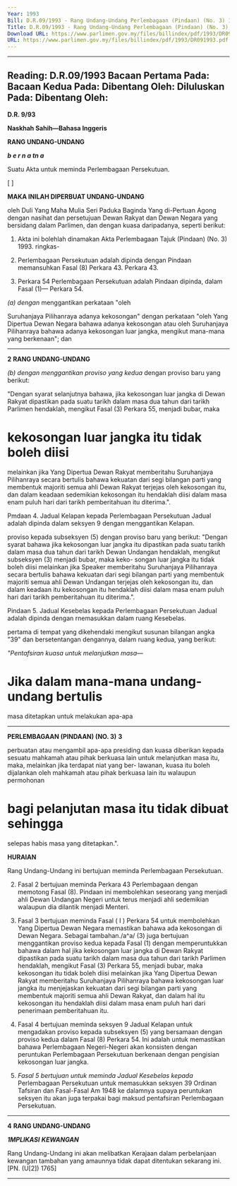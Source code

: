 ```yaml
---
Year: 1993
Bill: D.R.09/1993 - Rang Undang-Undang Perlembagaan (Pindaan) (No. 3) 1993 (Lulus)
Title: D.R.09/1993 - Rang Undang-Undang Perlembagaan (Pindaan) (No. 3) 1993 (Lulus)
Download URL: https://www.parlimen.gov.my/files/billindex/pdf/1993/DR091993.pdf
URL: https://www.parlimen.gov.my/files/billindex/pdf/1993/DR091993.pdf
---
```

---
Reading:
D.R.09/1993
Bacaan Pertama Pada:
Bacaan Kedua Pada:
Dibentang Oleh:
Diluluskan Pada:
Dibentang Oleh:
---

**D.R. 9/93**

**Naskhah Sahih—Bahasa Inggeris**

**RANG UNDANG-UNDANG**

**_b e r n a tn a_**

Suatu Akta untuk meminda Perlembagaan Persekutuan.

[ ]

**MAKA INILAH DIPERBUAT UNDANG-UNDANG**

oleh Duli Yang Maha Mulia Seri Paduka Baginda Yang
di-Pertuan Agong dengan nasihat dan persetujuan
Dewan Rakyat dan Dewan Negara yang bersidang dalam
Parlimen, dan dengan kuasa daripadanya, seperti
berikut:

1. Akta ini bolehlah dinamakan Akta Perlembagaan Tajuk
(Pindaan) (No. 3) 1993. ringkas-

2. Perlembagaan Persekutuan adalah dipinda dengan Pindaan
memansuhkan Fasal (8) Perkara 43. Perkara 43.

3. Perkara 54 Perlembagaan Persekutuan adalah Pindaan
dipinda, dalam Fasal (1)— Perkara 54.

_(a) dengan_ menggantikan perkataan "oleh

Suruhanjaya Pilihanraya adanya kekosongan"
dengan perkataan "oleh Yang Dipertua Dewan
Negara bahawa adanya kekosongan atau oleh
Suruhanjaya Pilihanraya bahawa adanya
kekosongan luar jangka, mengikut mana-mana
yang berkenaan"; dan


-----

**2** **RANG UNDANG-UNDANG**

_(b) dengan menggantikan proviso yang kedua_
dengan proviso baru yang berikut:

"Dengan syarat selanjutnya bahawa, jika
kekosongan luar jangka di Dewan Rakyat
dipastikan pada suatu tarikh dalam masa dua
tahun dari tarikh Parlimen hendaklah, mengikut
Fasal (3) Perkara 55, menjadi bubar, maka
# kekosongan luar jangka itu tidak boleh diisi
melainkan jika Yang Dipertua Dewan Rakyat
memberitahu Suruhanjaya Pilihanraya secara
bertulis bahawa kekuatan dari segi bilangan
parti yang membentuk majoriti semua ahli
Dewan Rakyat terjejas oleh kekosongan itu, dan
dalam keadaan sedemikian kekosongan itu
hendaklah diisi dalam masa enam puluh hari
dari tarikh pemberitahuan itu diterima.".

Pmdaan 4. Jadual Kelapan kepada Perlembagaan Persekutuan
Jadual adalah dipinda dalam seksyen 9 dengan menggantikan
Kelapan.

proviso kepada subseksyen (5) dengan proviso baru
yang berikut:
"Dengan syarat bahawa jika kekosongan luar
jangka itu dipastikan pada suatu tarikh dalam masa
dua tahun dari tarikh Dewan Undangan hendaklah,
mengikut subseksyen (3) menjadi bubar, maka keko-
songan luar jangka itu tidak boleh diisi melainkan jika
Speaker memberitahu Suruhanjaya Pilihanraya secara
bertulis bahawa kekuatan dari segi bilangan parti yang
membentuk majoriti semua ahli Dewan Undangan
terjejas oleh kekosongan itu, dan dalam keadaan itu
kekosongan itu hendaklah diisi dalam masa enam
puluh hari dari tarikh pemberitahuan itu diterima.".

Pindaan 5. Jadual Kesebelas kepada Perlembagaan Persekutuan
Jadual adalah dipinda dengan rnemasukkan dalam ruang
Kesebelas.

pertama di tempat yang dikehendaki mengikut susunan
bilangan angka "39" dan bersetentangan dengannya,
dalam ruang kedua, yang berikut:

_"Pentafsiran kuasa untuk melanjutkan masa—_
# Jika dalam mana-mana undang-undang bertulis
masa ditetapkan untuk melakukan apa-apa


-----

**PERLEMBAGAAN (PINDAAN) (NO. 3)** **3**

perbuatan atau mengambil apa-apa presiding dan
kuasa diberikan kepada sesuatu mahkamah atau
pihak berkuasa lain untuk melanjutkan masa itu,
maka, melainkan jika terdapat niat yang ber-
lawanan, kuasa itu boleh dijalankan oleh mahkamah
atau pihak berkuasa lain itu walaupun permohonan
# bagi pelanjutan masa itu tidak dibuat sehingga
selepas habis masa yang ditetapkan.".

**HURAIAN**

Rang Undang-Undang ini bertujuan meminda Perlembagaan
Persekutuan.

2. Fasal 2 bertujuan meminda Perkara 43 Perlembagaan dengan
memotong Fasal (8). Pindaan ini membolehkan seseorang yang
menjadi ahli Dewan Undangan Negeri untuk terus menjadi ahli
sedemikian walaupun dia dilantik menjadi Menteri.

3. Fasal 3 bertujuan meminda Fasal ( I ) Perkara 54 untuk
membolehkan Yang Dipertua Dewan Negara memastikan bahawa
ada kekosongan di Dewan Negara. Sebagai tambahan./a^a/ (3) juga
bertujuan menggantikan proviso kedua kepada Fasal (1) dengan
memperuntukkan bahawa dalam hal jika kekosongan luar jangka di
Dewan Rakyat dipastikan pada suatu tarikh dalam masa dua tahun
dari tarikh Parlimen hendaklah, mengikut Fasal (3) Perkara 55,
menjadi bubar, maka kekosongan itu tidak boleh diisi melainkan
jika Yang Dipertua Dewan Rakyat memberitahu Suruhanjaya
Pilihanraya bahawa kekosongan luar jangka itu menjejaskan
kekuatan dari segi bilangan parti yang membentuk majoriti semua
ahli Dewan Rakyat, dan dalam hal itu kekosongan itu hendaklah
diisi dalam masa enam puluh hari dari penerimaan pemberitahuan
itu.

4. Fasal 4 bertujuan meminda seksyen 9 Jadual Kelapan untuk
mengadakan proviso kepada subseksyen (5) yang bersamaan
dengan proviso kedua dalam Fasal (8) Perkara 54. Ini adalah untuk
memastikan bahawa Perlembagaan Negeri-Negeri akan konsisten
dengan peruntukan Perlembagaan Persekutuan berkenaan dengan
pengisian kekosongan luar jangka.

5. _Fasal 5 bertujuan untuk meminda Jadual Kesebelas kepada_
Perlembagaan Persekutuan untuk memasukkan seksyen 39 Ordinan
Tafsiran dan Fasal-Fasal Am 1948 ke dalamnya supaya peruntukan
seksyen itu akan juga terpakai bagi maksud pentafsiran
Perlembagaan Persekutuan.


-----

**4** **RANG UNDANG-UNDANG**

**_1MPLIKASI_** **_KEWANGAN_**

Rang Undang-Undang ini akan melibatkan Kerajaan dalam
perbelanjaan kewangan tambahan yang amaunnya tidak dapat
ditentukan sekarang ini. [PN. (U[2]) 1765]


-----

